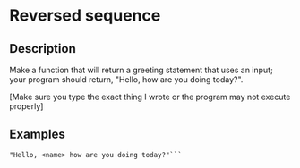 # Reversed sequence


## Description

Make a function that will return a greeting statement that uses an input; your program should return, "Hello, <name> how are you doing today?".

[Make sure you type the exact thing I wrote or the program may not execute properly]


## Examples

```
"Hello, <name> how are you doing today?"```